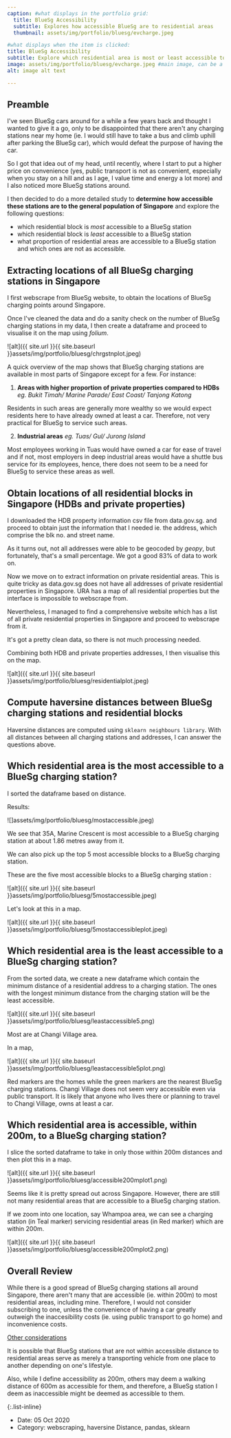 ```yaml
---
caption: #what displays in the portfolio grid:
  title: BlueSg Accessibility
  subtitle: Explores how accessible BlueSg are to residential areas
  thumbnail: assets/img/portfolio/bluesg/evcharge.jpeg

#what displays when the item is clicked:
title: BlueSg Accessibility
subtitle: Explore which residential area is most or least accessible to a BlueSg station and which proportion of residential areas are accessible to a BlueSg stations and which ones are not as accessible.
image: assets/img/portfolio/bluesg/evcharge.jpeg #main image, can be a link or a file in assets/img/portfolio
alt: image alt text

---
```


## Preamble

I've seen BlueSg cars around for a while a few years back and thought I wanted to give it a go, only to be disappointed that there aren't any charging stations near my home (ie. I would still have to take a bus and climb uphill after parking the BlueSg car), which would defeat the purpose of having the car.

So I got that idea out of my head, until recently, where I start to put a higher price on convenience (yes, public transport is not as convenient, especially when you stay on a hill and as I age, I value time and energy a lot more) and I also noticed more BlueSg stations around.

I then decided to do a more detailed study to **determine how accessible these stations are to the general population of Singapore** and explore the following questions:

- which residential block is *most* accessible to a BlueSg station
- which residential block is *least* accessible to a BlueSg station
- what proportion of residential areas are accessible to a BlueSg station and which ones are not as accessible.

## Extracting locations of all BlueSg charging stations in Singapore

I first webscrape from BlueSg website, to obtain the locations of BlueSg charging points around Singapore.

Once I've cleaned the data and do a sanity check on the number of BlueSg charging stations in my data, I then create a dataframe and proceed to visualise it on the map using *folium*.

![alt]({{ site.url }}{{ site.baseurl }}assets/img/portfolio/bluesg/chrgstnplot.jpeg)

A quick overview of the map shows that BlueSg charging stations are available in most parts of Singapore except for a few. For instance:

1. **Areas with higher proportion of private properties compared to HDBs** *eg. Bukit Timah/ Marine Parade/ East Coast/ Tanjong Katong*

Residents in such areas are generally more wealthy so we would expect residents here to have already owned at least a car. Therefore, not very practical for BlueSg to service such areas.


2. **Industrial areas** *eg. Tuas/ Gul/ Jurong Island*

Most employees working in Tuas would have owned a car for ease of travel and if not, most employers in deep industrial areas would have a shuttle bus service for its employees, hence, there does not seem to be a need for BlueSg to service these areas as well.

## Obtain locations of all residential blocks in Singapore (HDBs and private properties)

I downloaded the HDB property information csv file from data.gov.sg. and proceed to obtain just the information that I needed ie. the address, which comprise the blk no. and street name.

As it turns out, not all addresses were able to be geocoded by *geopy*, but fortunately, that's a small percentage. We got a good 83% of data to work on.

Now we move on to extract information on private residential areas. This is quite tricky as data.gov.sg does not have all addresses of private residential properties in Singapore. URA has a map of all residential properties but the interface is impossible to webscrape from.

Nevertheless, I managed to find a comprehensive website which has a list of all private residential properties in Singapore and proceed to webscrape from it.

It's got a pretty clean data, so there is not much processing needed.

Combining both HDB and private properties addresses, I then visualise this on the map.

![alt]({{ site.url }}{{ site.baseurl }}assets/img/portfolio/bluesg/residentialplot.jpeg)

## Compute haversine distances between BlueSg charging stations and residential blocks

Haversine distances are computed using `sklearn neighbours library`. With all distances between all charging stations and addresses, I can answer the questions above.

## Which residential area is the most accessible to a BlueSg charging station?

I sorted the dataframe based on distance.

Results:

![]assets/img/portfolio/bluesg/mostaccessible.jpeg)

We see that 35A, Marine Crescent is most accessible to a BlueSg charging station at about 1.86 metres away from it.

We can also pick up the top 5 most accessible blocks to a BlueSg charging station.

These are the five most accessible blocks to a BlueSg charging station :

![alt]({{ site.url }}{{ site.baseurl }}assets/img/portfolio/bluesg/5mostaccessible.jpeg)

Let's look at this in a map.

![alt]({{ site.url }}{{ site.baseurl }}assets/img/portfolio/bluesg/5mostaccessibleplot.jpeg)

## Which residential area is the least accessible to a BlueSg charging station?

From the sorted data, we create a new dataframe which contain the minimum distance of a residential address to a charging station. The ones with the longest minimum distance from the charging station will be the least accessible.

![alt]({{ site.url }}{{ site.baseurl }}assets/img/portfolio/bluesg/leastaccessible5.png)

Most are at Changi Village area.

In a map,

![alt]({{ site.url }}{{ site.baseurl }}assets/img/portfolio/bluesg/leastaccessible5plot.png)

Red markers are the homes while the green markers are the nearest BlueSg charging stations. Changi Village does not seem very accessible even via public transport. It is likely that anyone who lives there or planning to travel to Changi Village, owns at least a car.

## Which residential area is accessible, within 200m, to a BlueSg charging station?

I slice the sorted dataframe to take in only those within 200m distances and then plot this in a map.

![alt]({{ site.url }}{{ site.baseurl }}assets/img/portfolio/bluesg/accessible200mplot1.png)

Seems like it is pretty spread out across Singapore. However, there are still not many residential areas that are accessible to a BlueSg charging station.

If we zoom into one location, say Whampoa area, we can see a charging station (in Teal marker) servicing residential areas (in Red marker) which are within 200m.

![alt]({{ site.url }}{{ site.baseurl }}assets/img/portfolio/bluesg/accessible200mplot2.png)

## Overall Review

While there is a good spread of BlueSg charging stations all around Singapore, there aren't many that are accessible (ie. within 200m) to most residential areas, including mine. Therefore, I would not consider subscribing to one, unless the convenience of having a car greatly outweigh the inaccesibility costs (ie. using public transport to go home) and inconvenience costs.

<u>Other considerations</u>

It is possible that BlueSg stations that are not within accessible distance to residential areas serve as merely a transporting vehicle from one place to another depending on one's lifestyle.

Also, while I define accessibility as 200m, others may deem a walking distance of 600m as accessible for them, and therefore, a BlueSg station I deem as inaccessible might be deemed as accessible to them.  

{:.list-inline}
- Date: 05 Oct 2020
- Category: webscraping, haversine Distance, pandas, sklearn
